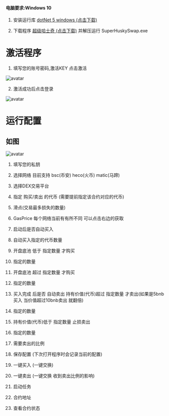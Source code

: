 #### 电脑要求:Windows 10
1. 安装运行库
[dotNet 5 windows (点击下载)](https://download.visualstudio.microsoft.com/download/pr/2b83d30e-5c86-4d37-a1a6-582e22ac07b2/c7b1b7e21761bbfb7b9951f5b258806e/windowsdesktop-runtime-5.0.7-win-x64.exe)

2. 下载程序
[超级哈士奇 (点击下载)](https://cdn.jsdelivr.net/gh/zhaobit/husky@main/releases/SuperHuskySwapV1.0.0.7.zip) 并解压运行 SuperHuskySwap.exe

# 激活程序
1. 填写您的账号密码,激活KEY 点击激活


![avatar](https://cdn.jsdelivr.net/gh/zhaobit/husky/docs/images/reg.png)

2. 激活成功后点击登录


![avatar](https://cdn.jsdelivr.net/gh/zhaobit/husky/docs/images/login.png)

# 运行配置
## 如图
![avatar](https://cdn.jsdelivr.net/gh/zhaobit/husky/docs/images/setting.png)

1. 填写您的私钥
2. 选择网络 目前支持  bsc(币安) heco(火币) matic(马蹄)
3. 选择DEX交易平台
4. 指定 购买/卖出 的代币 
(需要提前指定该合约对应的代币)
5. 滑点(交易最多损失的数量)
6. GasPrice 每个网络当前有有所不同 可以点击右边的获取
7. 启动后是否自动买入
8. 自动买入指定的代币数量
9. 开盘底池 低于 指定数量 才购买
10. 指定的数量
11. 开盘底池 超过 指定数量 才购买
12. 指定的数量
13. 买入完成 后是否 自动卖出 持有价值(代币)超过 指定数量 才卖出(如果是5bnb买入 当价值超过10bnb卖出 就翻倍)
14. 指定的数量
15. 持有价值(代币)低于 指定数量 止损卖出
16. 指定的数量
17. 需要卖出的比例

18. 保存配置 (下次打开程序时会记录当前的配置)

19. 一键买入 (一键交换)
20. 一键卖出 (一键交换  收到卖出比例的影响)

21. 启动任务

22. 合约地址
23. 查看合约状态

